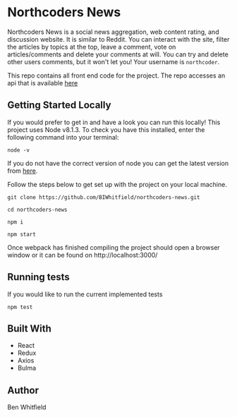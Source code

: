 # Northcoders News
Northcoders News is a social news aggregation, web content rating, and discussion website. It is similar to Reddit. You can interact with the site, filter the articles by topics at the top, leave a comment, vote on articles/comments and delete your comments at will. You can try and delete other users comments, but it won't let you! Your username is ``northcoder``.

This repo contains all front end code for the project. The repo accesses an api that is available <a href="https://northcoders-news-api.herokuapp.com/api/">here</a>


## Getting Started Locally

If you would prefer to get in and have a look you can run this locally! This project uses Node v8.1.3. To check you have this installed, enter the following command into your terminal:

``node -v``

If you do not have the correct version of node you can get the latest version from <a href="https://nodejs.org/en/download/">here</a>.

Follow the steps below to get set up with the project on your local machine.

`git clone https://github.com/BIWhitfield/northcoders-news.git`

`cd northcoders-news`

`npm i`

`npm start`

Once webpack has finished compiling the project should open a browser window or it can be found on http://localhost:3000/


## Running tests

If you would like to run the current implemented tests

``npm test``

## Built With
* React
* Redux
* Axios
* Bulma

## Author
Ben Whitfield
